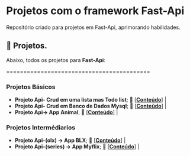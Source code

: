 # Projetos com o framework Fast-Api
Repositório criado para projetos em Fast-Api, aprimorando habilidades.


## :bookmark_tabs: Projetos.

Abaixo, todos os projetos para **Fast-Api**:

==========================================
### Projetos Básicos

- **Projeto Api- Crud em uma lista mas Todo list**;  :file_folder: [[**Conteúdo**]]( https://github.com/helsonmatos/crudemlistafastapi ) |
- **Projeto Api- Crud em Banco de Dados Mysql**;  :file_folder: [[**Conteúdo**]](https://github.com/helsonmatos/crudmysql) |
- **Projeto Api-> App Animal**;  :file_folder: [[**Conteúdo**]](https://github.com/helsonmatos/appanimal) |

### Projetos Intermédiarios
- **Projeto Api-(olx) -> App BLX**;  :file_folder: [[**Conteúdo**]]() |
- **Projeto Api-(series) -> App Myflix**;  :file_folder: [[**Conteúdo**]]() |
